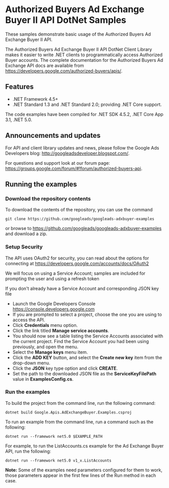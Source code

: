 # Authorized Buyers Ad Exchange Buyer II API DotNet Samples

These samples demonstrate basic usage of the Authorized Buyers Ad Exchange
Buyer II API.

The Authorized Buyers Ad Exchange Buyer II API DotNet Client Library makes it
easier to write .NET clients to programmatically access Authorized Buyer
accounts. The complete documentation for the Authorized Buyers Ad Exchange API
docs are available from <https://developers.google.com/authorized-buyers/apis/>.

## Features

- .NET Framework 4.5+
- .NET Standard 1.3 and .NET Standard 2.0; providing .NET Core support.

The code examples have been compiled for .NET SDK 4.5.2, .NET Core App 3.1, .NET 5.0.

## Announcements and updates

For API and client library updates and news, please follow the Google Ads Developers blog: <http://googleadsdeveloper.blogspot.com/>.

For questions and support look at our forum page: <https://groups.google.com/forum/#!forum/authorized-buyers-api>.

## Running the examples

### Download the repository contents

To download the contents of the repository, you can use the command

```
git clone https://github.com/googleads/googleads-adxbuyer-examples
```

or browse to <https://github.com/googleads/googleads-adxbuyer-examples> and
 download a zip.

### Setup Security

The API uses OAuth2 for security, you can read about the options for connecting
 at <https://developers.google.com/accounts/docs/OAuth2>

We will focus on using a Service Account; samples are included for prompting
 the user and using a refresh token

If you don't already have a Service Account and corresponding JSON key file

 * Launch the Google Developers Console <https://console.developers.google.com>
 * If you are prompted to select a project, choose the one you are using to
   access the API.
 * Click **Credentials** menu option.
 * Click the link titled **Manage service accounts**.
 * You should now see a table listing the Service Accounts associated with the
  current project. Find the Service Account you had been using previously, and
  open the menu.
 * Select the **Manage keys** menu item.
 * Click the **ADD KEY** button, and select the **Create new key** item from
   the drop-down menu.
 * Click the **JSON** key type option and click **CREATE**.
 * Set the path to the downloaded JSON file as the **ServiceKeyFilePath** value
  in **ExamplesConfig.cs**.

### Run the examples

To build the project from the command line, run the following command:

```
dotnet build Google.Apis.AdExchangeBuyer.Examples.csproj
```

To run an example from the command line, run a command such as the following:

```
dotnet run --framework net5.0 $EXAMPLE_PATH
```

For example, to run the ListAccounts.cs example for the Ad Exchange Buyer API,
run the following:

```
dotnet run --framework net5.0 v1_x.ListAccounts
```

**Note:** Some of the examples need parameters configured for them to work,
those parameters appear in the first few lines of the Run method in each case.

